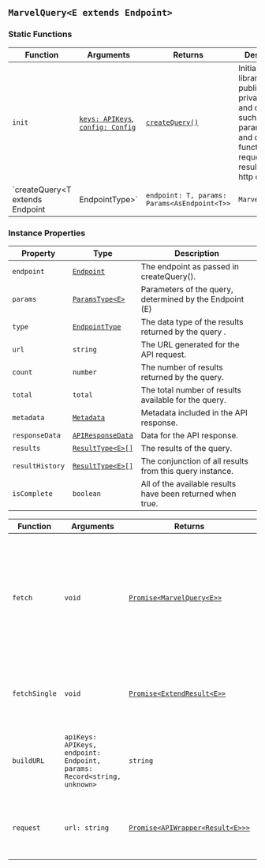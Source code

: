 ## `MarvelQuery<E extends Endpoint>`

### Static Functions

| Function                                         | Arguments                                                | Returns                         | Description                                                  |
| ------------------------------------------------ | -------------------------------------------------------- | ------------------------------- | ------------------------------------------------------------ |
| `init`                                           | [`keys: APIKeys`](#apikeys), [`config: Config`](#config) | [`createQuery()`](#createquery) | Initialize the library with public and private keys, and options such as global parameters and custom functions for requests, results, and http client. |
| `createQuery<T extends Endpoint | EndpointType>` | `endpoint: T, params: Params<AsEndpoint<T>>`             | `MarvelQuery<T>`                | Private function to create a new query instance. Must be accessed via init() initialization. |

### Instance Properties

| Property        | Type                                  | Description                                                |
| --------------- | ------------------------------------- | ---------------------------------------------------------- |
| `endpoint`      | [`Endpoint`](#endpoint)               | The endpoint as passed in createQuery().                   |
| `params`        | [`ParamsType<E>`]()                   | Parameters of the query, determined by the Endpoint (E)    |
| `type`          | [`EndpointType`](#endpointtypes)      | The data type of the results returned by the query .       |
| `url`           | `string`                              | The URL generated for the API request.                     |
| `count`         | `number`                              | The number of results returned by the query.               |
| `total`         | `total`                               | The total number of results available for the query.       |
| `metadata`      | [`Metadata`](#metadata)               | Metadata included in the API response.                     |
| `responseData`  | [`APIResponseData`](#apiresponsedata) | Data for the API response.                                 |
| `results`       | [`ResultType<E>[]`](#resulttype)      | The results of the query.                                  |
| `resultHistory` | [`ResultType<E>[]`](#resulttype)      | The conjunction of all results from this query instance.   |
| `isComplete`    | `boolean`                             | All of the available results have been returned when true. |

| Function      | Arguments                                                    | Returns                                         | Description                                                  |
| ------------- | ------------------------------------------------------------ | ----------------------------------------------- | ------------------------------------------------------------ |
| `fetch`       | `void`                                                       | [`Promise<MarvelQuery<E>>`](#marvelquery)       | Validates parameters with zod, builds URL, makes the request, and returns a [`MarvelQuery`](#marvelquery) object with the results from the API. |
| `fetchSingle` | `void`                                                       | [`Promise<ExtendResult<E>>`](#marvelquery)      | Sets offset to 0 and limit to 1 to fetch a single result.    |
| `buildURL`    | `apiKeys: APIKeys, endpoint: Endpoint, params: Record<string, unknown>` | `string`                                        | Builds the URL of the query with the parameters, timestamp and hash. |
| `request`     | `url: string`                                                | [`Promise<APIWrapper<Result<E>>>`](#apiwrapper) | Sends the request to the API, and validate the response.     |
